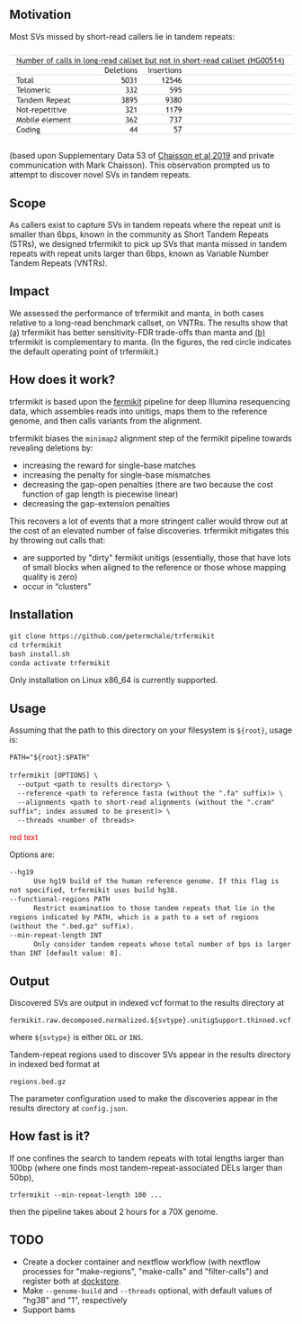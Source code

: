 ## Motivation 

Most SVs missed by short-read callers lie in tandem repeats: 

![](images/most_missing_SVs_lie_in_tandem_repeats.png)

(based upon Supplementary Data 53 of [Chaisson et al 2019](https://pubmed.ncbi.nlm.nih.gov/30992455) and private communication with Mark Chaisson). 
This observation prompted us to attempt to discover novel SVs in tandem repeats. 

## Scope 

As callers exist 
to capture SVs in tandem repeats where 
the repeat unit is smaller than 6bps,
known in the community as Short Tandem Repeats 
(STRs),
we designed trfermikit to pick up SVs that manta missed
in tandem repeats with repeat units 
larger than 6bps, known as 
Variable Number Tandem Repeats (VNTRs). 

## Impact 

We assessed the performance of trfermikit and manta, in both cases relative to a long-read benchmark callset, on VNTRs. 
The results show that [(a)](experiments/paper_figures/TPRs_FDRs/DEL.svg) trfermikit has better sensitivity-FDR trade-offs than manta
and [(b)](experiments/paper_figures/manta_complementarity/DEL-manta.svg) trfermikit is complementary to manta. (In the figures, the red circle indicates the default operating point of trfermikit.)

## How does it work?

trfermikit is based upon the [fermikit](https://pubmed.ncbi.nlm.nih.gov/26220959/) pipeline for deep Illumina resequencing data, which assembles reads into unitigs, maps them to the reference genome, and then calls variants from the alignment.

trfermikit biases the `minimap2` alignment step of the fermikit pipeline towards revealing deletions
by:
* increasing the reward for single-base matches
* increasing the penalty for single-base mismatches 
* decreasing the gap-open penalties (there are two because the cost function of gap length is piecewise linear)
* decreasing the gap-extension penalties 

This recovers a lot of events that a more stringent caller would throw out at the cost of an elevated number of false discoveries. 
trfermikit mitigates this by throwing out calls that:
* are supported by "dirty" fermikit unitigs (essentially, those that have lots of small blocks when aligned to the reference or those whose mapping quality is zero)
* occur in “clusters”

## Installation

```
git clone https://github.com/petermchale/trfermikit
cd trfermikit
bash install.sh 
conda activate trfermikit
```
Only installation on Linux x86_64 is currently supported.

## Usage 

Assuming that the path to this directory on your filesystem is 
`${root}`, usage is: 

```
PATH="${root}:$PATH"

trfermikit [OPTIONS] \
  --output <path to results directory> \
  --reference <path to reference fasta (without the ".fa" suffix)> \
  --alignments <path to short-read alignments (without the ".cram" suffix"; index assumed to be present)> \
  --threads <number of threads>
```

<html>
<style>
.red {color: red}
</style>
<p class="red">red text</p>
</html>

Options are: 
``` 
--hg19 
      Use hg19 build of the human reference genome. If this flag is not specified, trfermikit uses build hg38.
--functional-regions PATH 
      Restrict examination to those tandem repeats that lie in the regions indicated by PATH, which is a path to a set of regions (without the ".bed.gz" suffix). 
--min-repeat-length INT
      Only consider tandem repeats whose total number of bps is larger than INT [default value: 0].
```


## Output 

Discovered SVs are output in indexed vcf format to the results directory at
```
fermikit.raw.decomposed.normalized.${svtype}.unitigSupport.thinned.vcf.gz
```
where `${svtype}` is either `DEL` or `INS`. 

Tandem-repeat regions used to discover SVs appear in the results directory in indexed bed format at
```
regions.bed.gz
```

The parameter configuration used to make the discoveries appear in the results directory at `config.json`.



## How fast is it?

If one confines the search to tandem repeats with total lengths larger than 100bp 
(where one finds most tandem-repeat-associated DELs larger than 50bp),

```
trfermikit --min-repeat-length 100 ...
```

then the pipeline takes about 2 hours for a 70X genome.


## TODO

* Create a docker container and nextflow workflow (with nextflow processes for "make-regions", "make-calls" and "filter-calls") and register both at [dockstore](https://dockstore.org/).
* Make `--genome-build` and `--threads` optional, with default values of "hg38" and "1", respectively 
* Support bams

